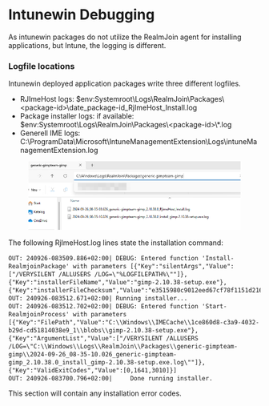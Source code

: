 # Intunewin Debugging

As intunewin packages do not utilize the RealmJoin agent for installing applications, but Intune, the logging is different.&#x20;

### Logfile locations

Intunewin deployed application packages write three different logfiles.&#x20;

* RJImeHost logs: $env:Systemroot\Logs\RealmJoin\Packages\\\<package-id>\date\_package-id\_RjImeHost\_Install.log
* Package installer logs: if available: $env:Systemroot\Logs\RealmJoin\Packages\\\<package-id>\\\*.log
* Generell IME logs: C:\ProgramData\Microsoft\IntuneManagementExtension\Logs\intuneManagementExtension.log

<figure><img src="../../../.gitbook/assets/24-09-26-13_56_01_vmconnect.png" alt=""><figcaption></figcaption></figure>

The following RjImeHost.log lines state the installation command:&#x20;

```
OUT: 240926-083509.886+02:00| DEBUG: Entered function 'Install-RealmjoinPackage' with parameters [{"Key":"silentArgs","Value":["/VERYSILENT /ALLUSERS /LOG=\"%LOGFILEPATH%\""]},{"Key":"installerFileName","Value":"gimp-2.10.38-setup.exe"},{"Key":"installerFileChecksum","Value":"e3515980c9012eed67cf78f1151d216725529e95676c16f5ff7478d46230ddab"}]
OUT: 240926-083512.671+02:00| Running installer...
OUT: 240926-083512.702+02:00| DEBUG: Entered function 'Start-RealmjoinProcess' with parameters [{"Key":"FilePath","Value":"C:\\Windows\\IMECache\\1ce860d8-c3a9-4032-b29d-cd51814038e9_1\\blobs\\gimp-2.10.38-setup.exe"},{"Key":"ArgumentList","Value":["/VERYSILENT /ALLUSERS /LOG=\"C:\\Windows\\Logs\\RealmJoin\\Packages\\generic-gimpteam-gimp\\2024-09-26_08-35-10.026_generic-gimpteam-gimp_2.10.38.0_install_gimp-2.10.38-setup.exe.log\""]},{"Key":"ValidExitCodes","Value":[0,1641,3010]}]
OUT: 240926-083700.796+02:00|     Done running installer.
```

This section will contain any installation error codes.&#x20;

